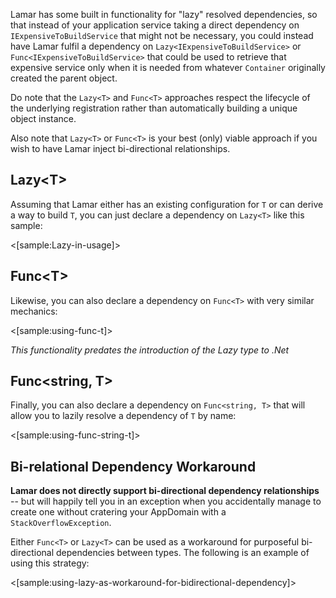 <!--Title:Lazy Resolution-->

Lamar has some built in functionality for "lazy" resolved dependencies, so that instead of your
application service taking a direct dependency on `IExpensiveToBuildService` that might not be necessary,
you could instead have Lamar fulfil a dependency on `Lazy<IExpensiveToBuildService>` or `Func<IExpensiveToBuildService>`
that could be used to retrieve that expensive service only when it is needed from whatever `Container` originally created
the parent object.

Do note that the `Lazy<T>` and `Func<T>` approaches respect the lifecycle of the underlying registration rather than
automatically building a unique object instance.

Also note that `Lazy<T>` or `Func<T>` is your best (only) viable approach if you wish to have Lamar inject bi-directional
relationships.

## Lazy&lt;T&gt;

Assuming that Lamar either has an existing configuration for `T` or can
derive a way to build `T`, you can just declare a dependency on `Lazy<T>` like this sample:

<[sample:Lazy-in-usage]>


## Func&lt;T&gt;

Likewise, you can also declare a dependency on `Func<T>` with very similar mechanics:

<[sample:using-func-t]>

_This functionality predates the introduction of the Lazy type to .Net_

## Func&lt;string, T&gt;

Finally, you can also declare a dependency on `Func<string, T>` that will allow you to lazily
resolve a dependency of `T` by name:

<[sample:using-func-string-t]>

## Bi-relational Dependency Workaround

**Lamar does not directly support bi-directional dependency relationships** -- but will happily tell you in an exception when
you accidentally manage to create one without cratering your AppDomain with a `StackOverflowException`.

Either `Func<T>` or `Lazy<T>` can be used as a workaround for purposeful bi-directional dependencies between types. The
following is an example of using this strategy:

<[sample:using-lazy-as-workaround-for-bidirectional-dependency]>